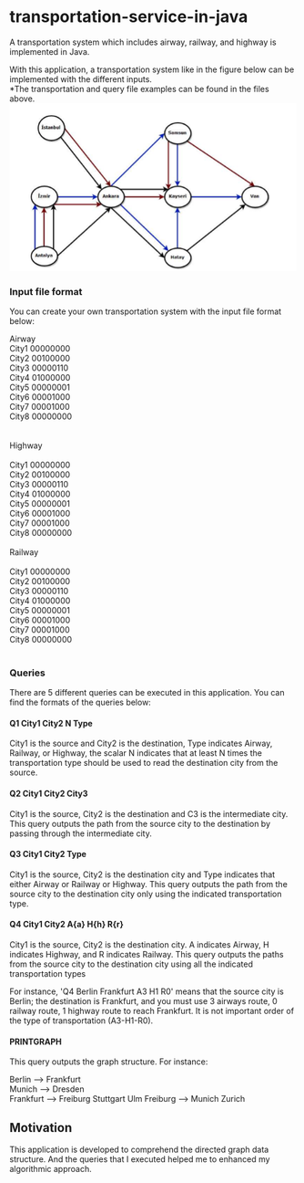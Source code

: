 # transportation-service-in-java
A transportation system which includes airway, railway, and highway is implemented in Java.

With this application, a transportation system like in the figure below can be implemented with the different inputs.<br>
*The transportation and query file examples can be found in the files above.
![](transportation-system.png)


### Input file format
You can create your own transportation system with the input file format below:

Airway	<br>
City1 00000000<br>
City2 00100000<br>
City3 00000110<br>
City4 01000000<br>
City5 00000001<br>
City6 00001000<br>
City7 00001000<br>
City8 00000000<br>								
<br>
Highway<br>				
City1 00000000<br>
City2 00100000<br>
City3 00000110<br>
City4 01000000<br>
City5 00000001<br>
City6 00001000<br>
City7 00001000<br>
City8 00000000<br>
<br>
Railway<br>				
City1 00000000<br>
City2 00100000<br>
City3 00000110<br>
City4 01000000<br>
City5 00000001<br>
City6 00001000<br>
City7 00001000<br>
City8 00000000<br>
<br>

### Queries
There are 5 different queries can be executed in this application. You can find the formats of the queries below:

#### Q1 City1 City2 N Type
City1 is the source and City2 is the destination, Type indicates Airway, Railway, or Highway, the scalar N indicates that at least N times the transportation type should be used to read the destination city from the source.

#### Q2 City1 City2 City3
City1 is the source, City2 is the destination and C3 is the intermediate city. This query outputs the path from the source city to the destination by passing through the intermediate city.

#### Q3 City1 City2 Type
City1 is the source, City2 is the destination city and Type indicates that either Airway or Railway or Highway. This query outputs the path from the source city to the destination city only using the indicated transportation type.

#### Q4 City1 City2 A{a} H{h} R{r}
City1 is the source, City2 is the destination city. A indicates Airway, H indicates Highway, and R indicates Railway. This query outputs the paths from the source city to the destination city using all the indicated transportation types

For instance, 'Q4 Berlin Frankfurt A3 H1 R0' means that the source city is Berlin; the destination is Frankfurt, and you must use 3 airways route, 0 railway route, 1 highway route to reach Frankfurt. It is not important order of the type of transportation (A3-H1-R0). 

#### PRINTGRAPH
This query outputs the graph structure. For instance:

Berlin --> Frankfurt  
Munich --> Dresden  
Frankfurt -->  Freiburg Stuttgart Ulm
Freiburg --> Munich Zurich  

## Motivation
This application is developed to comprehend the directed graph data structure. And the queries that I executed helped me to enhanced my algorithmic approach.
